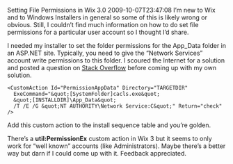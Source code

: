 Setting File Permissions in Wix 3.0
2009-10-07T23:47:08
I’m new to Wix and to Windows Installers in general so some of this is likely wrong or obvious. Still, I couldn’t find much information on how to do set file permissions for a particular user account so I thought I’d share.

I needed my installer to set the folder permissions for the App_Data folder in an ASP.NET site. Typically, you need to give the “Network Services” account write permissions to this folder. I scoured the Internet for a solution and posted a question on [Stack Overflow](http://stackoverflow.com/questions/1527939/wix-set-appdata-folder-permission-to-modify-for-networkservice) before coming up with my own solution.
    
    <CustomAction Id="PermissionAppData" Directory="TARGETDIR"   
      ExeCommand="&quot;[SystemFolder]cacls.exe&quot;   
      &quot;[INSTALLDIR]\App_Data&quot;  
      /T /E /G &quot;NT AUTHORITY\Network Service:C&quot;" Return="check" />

  


Add this custom action to the install sequence table and you’re golden.

There’s a **util:PermissionEx** custom action in Wix 3 but it seems to only work for “well known” accounts (like Administrators). Maybe there’s a better way but darn if I could come up with it. Feedback appreciated.
